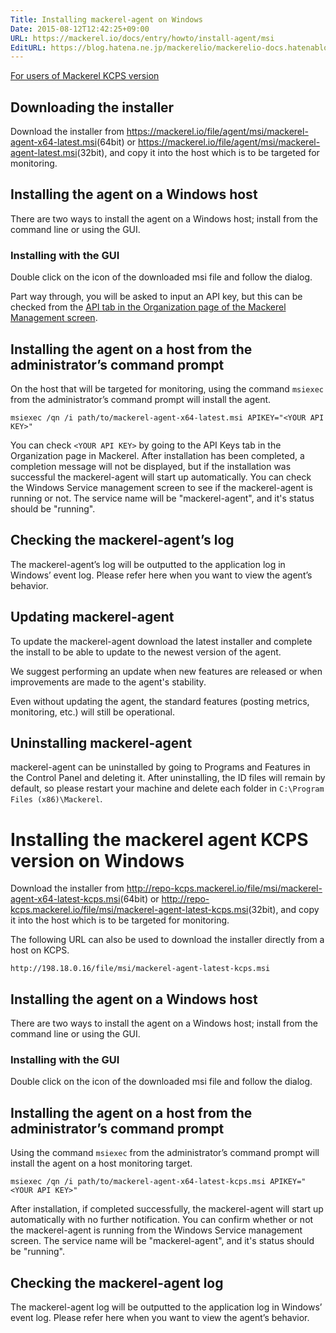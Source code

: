 ```yaml
---
Title: Installing mackerel-agent on Windows
Date: 2015-08-12T12:42:25+09:00
URL: https://mackerel.io/docs/entry/howto/install-agent/msi
EditURL: https://blog.hatena.ne.jp/mackerelio/mackerelio-docs.hatenablog.mackerel.io/atom/entry/8454420450105331216
---
```


[For users of Mackerel KCPS version](#kcps)

## Downloading the installer

Download the installer from <https://mackerel.io/file/agent/msi/mackerel-agent-x64-latest.msi>(64bit) or <https://mackerel.io/file/agent/msi/mackerel-agent-latest.msi>(32bit), and copy it into the host which is to be targeted for monitoring.

## Installing the agent on a Windows host
There are two ways to install the agent on a Windows host; install from the command line or using the GUI.

### Installing with the GUI
Double click on the icon of the downloaded msi file and follow the dialog.

Part way through, you will be asked to input an API key, but this can be checked from the [API tab in the Organization page of the Mackerel Management screen](https://mackerel.io/my?tab=apikeys).

## Installing the agent on a host from the administrator’s command prompt

On the host that will be targeted for monitoring, using the command `msiexec` from the administrator’s command prompt will install the agent.

    msiexec /qn /i path/to/mackerel-agent-x64-latest.msi APIKEY="<YOUR API KEY>"

You can check `<YOUR API KEY>` by going to the API Keys tab in the Organization page in Mackerel. After installation has been completed, a completion message will not be displayed, but if the installation was successful the mackerel-agent will start up automatically. You can check the Windows Service management screen to see if the mackerel-agent is running or not. The service name will be "mackerel-agent", and it's status should be "running".

## Checking the mackerel-agent’s log

The mackerel-agent’s log will be outputted to the application log in Windows’ event log. Please refer here when you want to view the agent’s behavior. 

## Updating mackerel-agent

To update the mackerel-agent download the latest installer and complete the install to be able to update to the newest version of the agent.

We suggest performing an update when new features are released or when improvements are made to the agent's stability.

Even without updating the agent, the standard features (posting metrics, monitoring, etc.) will still be operational.

## Uninstalling mackerel-agent

mackerel-agent can be uninstalled by going to Programs and Features in the Control Panel and deleting it. After uninstalling, the ID files will remain by default, so please restart your machine and delete each folder in `C:\Program Files (x86)\Mackerel`. 

<h1 id="kcps">Installing the mackerel agent KCPS version on Windows</h1>

Download the installer from <http://repo-kcps.mackerel.io/file/msi/mackerel-agent-x64-latest-kcps.msi>(64bit) or <http://repo-kcps.mackerel.io/file/msi/mackerel-agent-latest-kcps.msi>(32bit), and copy it into the host which is to be targeted for monitoring.

The following URL can also be used to download the installer directly from a host on KCPS.

    http://198.18.0.16/file/msi/mackerel-agent-latest-kcps.msi

## Installing the agent on a Windows host
There are two ways to install the agent on a Windows host; install from the command line or using the GUI.

### Installing with the GUI
Double click on the icon of the downloaded msi file and follow the dialog.


## Installing the agent on a host from the administrator’s command prompt

Using the command `msiexec` from the administrator’s command prompt will install the agent on a host monitoring target.

    msiexec /qn /i path/to/mackerel-agent-x64-latest-kcps.msi APIKEY="<YOUR API KEY>"

After installation, if completed successfully, the mackerel-agent will start up automatically with no further notification. You can confirm whether or not the mackerel-agent is running from the Windows Service management screen. The service name will be "mackerel-agent", and it's status should be "running".

## Checking the mackerel-agent log

The mackerel-agent log will be outputted to the application log in Windows’ event log. Please refer here when you want to view the agent’s behavior. 
